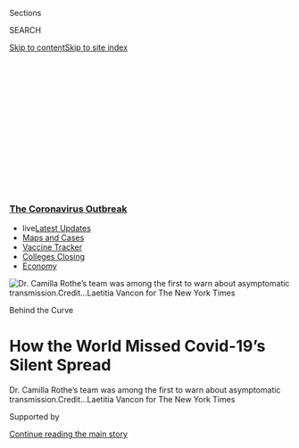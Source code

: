 <div id="app">

<div>

<div>

<div>

<div class="NYTAppHideMasthead css-ikk3s8 e1suatyy0">

<div class="section css-133zg39 e1suatyy2">

<div class="css-eph4ug er09x8g0">

<div class="css-6n7j50">

</div>

<span class="css-1dv1kvn">Sections</span>

<div class="css-10488qs">

<span class="css-1dv1kvn">SEARCH</span>

</div>

[Skip to content](#site-content)[Skip to site
index](#site-index)

</div>

<div class="css-10698na e1huz5gh0">

</div>

</div>

</div>

</div>

<div data-aria-hidden="false">

<div id="site-content" data-role="main">

<div>

<div class="css-1aor85t" style="opacity:0.000000001;z-index:-1;visibility:hidden">

<div class="css-1hqnpie">

<div class="css-epjblv">

<span class="css-17xtcya">[Europe](/section/world/europe)</span><span class="css-x15j1o">|</span><span class="css-fwqvlz">How
the World Missed Covid-19’s Silent
Spread</span>

</div>

<div class="css-k008qs">

<div class="css-1iwv8en">

<span class="css-18z7m18"></span>

<div>

</div>

</div>

<span class="css-1n6z4y">https://nyti.ms/2Vo3AHG</span>

<div class="css-1705lsu">

<div class="css-4xjgmj">

<div class="css-4skfbu" data-role="toolbar" data-aria-label="Social Media Share buttons, Save button, and Comments Panel with current comment count" data-testid="share-tools">

  - 
  - 
  - 
  - 
    
    <div class="css-6n7j50">
    
    </div>

  - 
  - 

</div>

</div>

</div>

</div>

</div>

</div>

<div class="css-11qgg8s">

<div class="css-l9svim">

### [<span class="css-pa1jbp"><span class="css-1rxm0ex">The Coronavirus</span><span class="css-1rxm0ex"> Outbreak</span></span>](https://www.nytimes3xbfgragh.onion/news-event/coronavirus?name=styln-coronavirus-national&region=TOP_BANNER&variant=undefined&block=storyline_menu_recirc&action=click&pgtype=Article&impression_id=9b168890-e39c-11ea-a3fc-61e873d18389)

  - <span class="css-ousu42"><span class="css-12clwdu">live</span>[Latest
    Updates](https://www.nytimes3xbfgragh.onion/2020/08/21/world/covid-19-coronavirus.html?name=styln-coronavirus-national&region=TOP_BANNER&variant=undefined&block=storyline_menu_recirc&action=click&pgtype=Article&impression_id=9b168891-e39c-11ea-a3fc-61e873d18389)</span>
  - <span class="css-ousu42">[Maps and
    Cases](https://www.nytimes3xbfgragh.onion/interactive/2020/us/coronavirus-us-cases.html?name=styln-coronavirus-national&region=TOP_BANNER&variant=undefined&block=storyline_menu_recirc&action=click&pgtype=Article&impression_id=9b168892-e39c-11ea-a3fc-61e873d18389)</span>
  - <span class="css-ousu42">[Vaccine
    Tracker](https://www.nytimes3xbfgragh.onion/interactive/2020/science/coronavirus-vaccine-tracker.html?name=styln-coronavirus-national&region=TOP_BANNER&variant=undefined&block=storyline_menu_recirc&action=click&pgtype=Article&impression_id=9b168893-e39c-11ea-a3fc-61e873d18389)</span>
  - <span class="css-ousu42">[Colleges
    Closing](https://www.nytimes3xbfgragh.onion/2020/08/19/us/colleges-closing-covid.html?name=styln-coronavirus-national&region=TOP_BANNER&variant=undefined&block=storyline_menu_recirc&action=click&pgtype=Article&impression_id=9b168894-e39c-11ea-a3fc-61e873d18389)</span>
  - <span class="css-ousu42">[Economy](https://www.nytimes3xbfgragh.onion/live/2020/08/20/business/stock-market-today-coronavirus?name=styln-coronavirus-national&region=TOP_BANNER&variant=undefined&block=storyline_menu_recirc&action=click&pgtype=Article&impression_id=9b16afa0-e39c-11ea-a3fc-61e873d18389)</span>

</div>

</div>

<div id="fullBleedHeaderContent">

<div class="css-9fsmc8">

![<span class="css-16f3y1r e13ogyst0" data-aria-hidden="true">Dr.
Camilla Rothe’s team was among the first to warn about asymptomatic
transmission.</span><span class="css-cnj6d5 e1z0qqy90" itemprop="copyrightHolder"><span class="css-1ly73wi e1tej78p0">Credit...</span><span><span>Laetitia
Vancon for The New York
Times</span></span></span>](https://static01.graylady3jvrrxbe.onion/images/2020/06/22/world/xxasymptomatic/xxasymptomatic-articleLarge-v3.jpg?quality=75&auto=webp&disable=upscale)

</div>

<div class="css-1aqq9tq">

Behind the Curve

<div class="css-1vkm6nb ehdk2mb0">

# How the World Missed Covid-19’s Silent Spread

</div>

</div>

<div class="css-nwzfg5 e1gnum310">

<span class="css-1f9pvn2 europe">Dr. Camilla Rothe’s team was among the
first to warn about asymptomatic
transmission.</span><span class="css-cnj6d5 e1z0qqy90" itemprop="copyrightHolder"><span class="css-1ly73wi e1tej78p0">Credit...</span><span><span>Laetitia
Vancon for The New York Times</span></span></span>

</div>

<div id="sponsor-wrapper" class="css-1hyfx7x">

<div id="sponsor-slug" class="css-19vbshk">

Supported by

</div>

[Continue reading the main
story](#after-sponsor)

<div id="sponsor" class="ad sponsor-wrapper" style="text-align:center;height:100%;display:block">

</div>

<div id="after-sponsor">

</div>

</div>

<div class="css-1wx1auc e1gnum311">

<div class="css-tk9fsr">

[Leer en
español](https://www.nytimes3xbfgragh.onion/es/2020/06/29/espanol/mundo/coronavirus-asintomaticos.html "Read in Spanish")

</div>

</div>

</div>

<div class="section meteredContent css-1r7ky0e" name="articleBody" itemprop="articleBody">

<div class="css-1fanzo5 StoryBodyCompanionColumn">

<div class="css-53u6y8">

Symptomless transmission makes the coronavirus far harder to fight. But
health officials dismissed the risk for months, pushing misleading and
contradictory claims in the face of mounting evidence.

<div class="css-1wlr991">

<div class="css-18e8msd">

<div class="css-2ja7y1 epjyd6m0">

<div class="css-1baulvz">

By <span class="css-1baulvz" itemprop="name">Matt Apuzzo</span>,
<span class="css-1baulvz" itemprop="name">Selam Gebrekidan</span> and
<span class="css-1baulvz last-byline" itemprop="name">David D.
Kirkpatrick</span>

</div>

</div>

</div>

</div>

June 27, 2020

-----

MUNICH — Dr. Camilla Rothe was about to leave for dinner when the
government laboratory called with the surprising test result. Positive.
It was Jan. 27. She had just discovered Germany’s first case of the new
[coronavirus](https://www.nytimes3xbfgragh.onion/2020/08/06/health/coronavirus-asymptomatic-transmission.html).

But the diagnosis made no sense. Her patient, a businessman from a
nearby auto parts company, could have been infected by only one person:
a colleague visiting from China. And that colleague should not have been
contagious.

The visitor had seemed perfectly healthy during her stay in Germany. No
coughing or sneezing, no signs of fatigue or fever during two days of
long meetings. She told colleagues that she had started feeling ill
after the flight back to China. Days later, she tested positive for the
coronavirus.

Scientists at the time believed that only people with symptoms could
[spread the
coronavirus](https://www.nytimes3xbfgragh.onion/2020/07/21/health/coronavirus-infections-us.html).
They assumed it acted like its genetic cousin,
SARS.

</div>

</div>

<div class="css-1fanzo5 StoryBodyCompanionColumn">

<div class="css-53u6y8">

<div class="section css-1lpvp6o capsule-content" data-id="100000007240537" data-uri="nyt://capsule/b49668fb-2e01-5ae1-9496-f17bdbcc1c16">

<div>

</div>

</div>

“People who know much more about coronaviruses than I do were absolutely
sure,” recalled Dr. Rothe, an infectious disease specialist at Munich
University Hospital.

But if the experts were wrong, if the virus could spread from seemingly
healthy carriers or people who had not yet developed symptoms, the
ramifications were potentially catastrophic. Public-awareness campaigns,
airport screening and stay-home-if-you’re sick policies might not stop
it. More aggressive measures might be required — ordering healthy people
to wear masks, for instance, or restricting international travel.

Dr. Rothe and her colleagues were among the first to warn the world. But
even as evidence accumulated from other scientists, leading health
officials expressed unwavering confidence that symptomless spreading was
not important.

</div>

</div>

<div class="css-1fanzo5 StoryBodyCompanionColumn">

<div class="css-53u6y8">

In the days and weeks to come, politicians, public health officials and
rival academics disparaged or ignored the Munich team. Some actively
worked to undermine the warnings at a crucial moment, as the disease was
spreading unnoticed in [French
churches](https://www.reuters.com/article/us-health-coronavirus-france-church-spec/special-report-five-days-of-worship-that-set-a-virus-time-bomb-in-france-idUSKBN21H0Q2),
Italian soccer stadiums and Austrian ski bars. A cruise ship, the
Diamond Princess, would become a deadly harbinger of symptomless
spreading.

</div>

</div>

<div>

</div>

<div class="css-79elbk" data-testid="photoviewer-wrapper">

<div class="css-z3e15g" data-testid="photoviewer-wrapper-hidden">

</div>

<div class="css-1a48zt4 ehw59r15" data-testid="photoviewer-children">

![<span class="css-16f3y1r e13ogyst0" data-aria-hidden="true">London’s
Columbia Road flower market was packed as usual in
March.</span><span class="css-cnj6d5 e1z0qqy90" itemprop="copyrightHolder"><span class="css-1ly73wi e1tej78p0">Credit...</span><span>Andrew
Testa for The New York
Times</span></span>](https://static01.graylady3jvrrxbe.onion/images/2020/06/28/world/28asymptomatic-jump-6/merlin_170540889_773e07a6-e978-4dc4-ab9a-610c9b70b23f-articleLarge.jpg?quality=75&auto=webp&disable=upscale)

</div>

</div>

<div class="css-79elbk" data-testid="photoviewer-wrapper">

<div class="css-z3e15g" data-testid="photoviewer-wrapper-hidden">

</div>

<div class="css-1a48zt4 ehw59r15" data-testid="photoviewer-children">

<div class="css-1xdhyk6 erfvjey0">

<span class="css-1ly73wi e1tej78p0">Image</span>

<div class="css-zjzyr8">

<div data-testid="lazyimage-container" style="height:250.68888888888893px">

</div>

</div>

</div>

<span class="css-16f3y1r e13ogyst0" data-aria-hidden="true">Officers in
protective gear boarded the the Diamond Princess in February to move a
person with the coronavirus to a
hospital.</span><span class="css-cnj6d5 e1z0qqy90" itemprop="copyrightHolder"><span class="css-1ly73wi e1tej78p0">Credit...</span><span>Kim
Kyung-Hoon/Reuters</span></span>

</div>

</div>

<div class="css-1fanzo5 StoryBodyCompanionColumn">

<div class="css-53u6y8">

Interviews with doctors and public health officials in more than a dozen
countries show that for two crucial months — and in the face of mounting
genetic evidence — Western health officials and political leaders played
down or denied the risk of symptomless spreading. Leading health
agencies including the World Health Organization and the European Center
for Disease Prevention and Control provided contradictory and sometimes
misleading advice. A crucial public health discussion devolved into a
semantic debate over what to call infected people without clear
symptoms.

The two-month delay was a product of faulty scientific assumptions,
academic rivalries and, perhaps most important, a reluctance to accept
that containing the virus would take drastic measures. The resistance to
emerging evidence was one part of the world’s sluggish response to the
virus.

It is impossible to calculate the human toll of that delay, but models
suggest that earlier, aggressive action might have saved tens of
thousands of lives. Countries like Singapore and Australia, which used
testing and contact-tracing and moved swiftly to quarantine seemingly
healthy travelers, fared far better than those that did
not.

</div>

</div>

<div class="css-79elbk" data-testid="photoviewer-wrapper">

<div class="css-z3e15g" data-testid="photoviewer-wrapper-hidden">

</div>

<div class="css-1a48zt4 ehw59r15" data-testid="photoviewer-children">

<div class="css-1xdhyk6 erfvjey0">

<span class="css-1ly73wi e1tej78p0">Image</span>

<div class="css-zjzyr8">

<div data-testid="lazyimage-container" style="height:257.77777777777777px">

</div>

</div>

</div>

<span class="css-16f3y1r e13ogyst0" data-aria-hidden="true">Enjoying a
sunny day at the Louvre in Paris in
mid-March.</span><span class="css-cnj6d5 e1z0qqy90" itemprop="copyrightHolder"><span class="css-1ly73wi e1tej78p0">Credit...</span><span>Dmitry
Kostyukov for The New York
Times</span></span>

</div>

</div>

<div class="css-79elbk" data-testid="photoviewer-wrapper">

<div class="css-z3e15g" data-testid="photoviewer-wrapper-hidden">

</div>

<div class="css-1a48zt4 ehw59r15" data-testid="photoviewer-children">

<div class="css-1xdhyk6 erfvjey0">

<span class="css-1ly73wi e1tej78p0">Image</span>

<div class="css-zjzyr8">

<div data-testid="lazyimage-container" style="height:258.4222222222222px">

</div>

</div>

</div>

<span class="css-16f3y1r e13ogyst0" data-aria-hidden="true">Patients
awaiting test results in March at a hospital in Brescia, Italy, one of
the first parts of Europe to be hit hard by the
coronavirus.</span><span class="css-cnj6d5 e1z0qqy90" itemprop="copyrightHolder"><span class="css-1ly73wi e1tej78p0">Credit...</span><span>Alessandro
Grassani for The New York Times</span></span>

</div>

</div>

<div class="css-1fanzo5 StoryBodyCompanionColumn">

<div class="css-53u6y8">

It is now widely accepted that seemingly healthy people can spread the
virus, though uncertainty remains over how much they have contributed to
the pandemic. Though estimates vary, models using data from [Hong
Kong](https://www.nature.com/articles/s41591-020-0869-5), [Singapore and
China](https://www.eurosurveillance.org/content/10.2807/1560-7917.ES.2020.25.17.2000257)
suggest that 30 to 60 percent of spreading occurs when people have no
symptoms.

“This was, I think, a very simple truth,” Dr. Rothe said. “I was
surprised that it would cause such a storm. I can’t explain it.”

Even now, with more than 9 million cases around the world, and [a death
toll
approaching 500,000](https://www.nytimes3xbfgragh.onion/interactive/2020/world/coronavirus-maps.html),
Covid-19 remains an unsolved riddle. It is too soon to know whether the
worst has passed, or if a second global wave of infections is about to
crash down. But it is clear that an array of countries, from secretive
regimes to overconfident democracies, have fumbled their response,
misjudged the virus and ignored their own emergency plans.

It is also painfully clear that time was a critical commodity in curbing
the virus — and that too much of it was wasted.

## ‘She Was Not Ill’

On the night of Germany’s first positive test, the virus had seemed far
away. Fewer than 100 fatalities had been reported worldwide. Italy,
which would become Europe’s ground zero, would not record its first
cases for another three days.

A few reports out of China had already suggested the possibility of
symptomless spreading. But nobody had proved it could happen.

</div>

</div>

<div class="css-1fanzo5 StoryBodyCompanionColumn">

<div class="css-53u6y8">

That night, Dr. Rothe tapped out an email to a few dozen doctors and
public health officials.

“Infections can actually be transmitted during the incubation period,”
she wrote.

Three more employees from the auto parts company, Webasto, tested
positive the following day. Their symptoms were so mild that, normally,
it’s likely that none would have been flagged for testing, or have
thought to stay at home.

Dr. Rothe decided she had to sound the alarm. Her boss, Dr. Michael
Hoelscher, dashed off an email to The New England Journal of Medicine.
“We believe that this observation is of utmost importance,” he wrote.

Editors responded immediately. How soon could they see the
paper?

</div>

</div>

<div class="css-79elbk" data-testid="photoviewer-wrapper">

<div class="css-z3e15g" data-testid="photoviewer-wrapper-hidden">

</div>

<div class="css-1a48zt4 ehw59r15" data-testid="photoviewer-children">

<div class="css-1xdhyk6 erfvjey0">

<span class="css-1ly73wi e1tej78p0">Image</span>

<div class="css-zjzyr8">

<div data-testid="lazyimage-container" style="height:257.77777777777777px">

</div>

</div>

</div>

<span class="css-16f3y1r e13ogyst0" data-aria-hidden="true">Dr. Michael
Hoelscher in his office during an interview with a local TV
station.</span><span class="css-cnj6d5 e1z0qqy90" itemprop="copyrightHolder"><span class="css-1ly73wi e1tej78p0">Credit...</span><span>Laetitia
Vancon for The New York
Times</span></span>

</div>

</div>

<div class="css-79elbk" data-testid="photoviewer-wrapper">

<div class="css-z3e15g" data-testid="photoviewer-wrapper-hidden">

</div>

<div class="css-1a48zt4 ehw59r15" data-testid="photoviewer-children">

<div class="css-1xdhyk6 erfvjey0">

<span class="css-1ly73wi e1tej78p0">Image</span>

<div class="css-zjzyr8">

<div data-testid="lazyimage-container" style="height:257.77777777777777px">

</div>

</div>

</div>

<span class="css-16f3y1r e13ogyst0" data-aria-hidden="true">Dr. Rothe
swabbing a volunteer during a Covid-19 study in a nursing home in Munich
this
month.</span><span class="css-cnj6d5 e1z0qqy90" itemprop="copyrightHolder"><span class="css-1ly73wi e1tej78p0">Credit...</span><span>Laetitia
Vancon for The New York Times</span></span>

</div>

</div>

<div class="css-1fanzo5 StoryBodyCompanionColumn">

<div class="css-53u6y8">

The next morning, Jan. 30, public health officials interviewed the
Chinese businesswoman by phone. Hospitalized in Shanghai, she explained
that she’d started feeling sick on the flight home. Looking back, maybe
she’d had some mild aches or fatigue, but she had chalked them up to a
long day of
travel.

<div id="NYT_MAIN_CONTENT_1_REGION" class="css-9tf9ac">

<div>

<div id="styln-covid-updates-world" class="section interactive-content interactive-size-medium css-1ftcdic">

<div class="css-17ih8de interactive-body">

<div id="styln-briefing-block" data-asset-id="QXJ0aWNsZTpueXQ6Ly9hcnRpY2xlLzVlZmEyNmIwLWIwYjYtNTdiMC05OWRjLWUwZWIwZmI0NGJlZg==">

<div class="briefing-block-header-section">

# [Latest Updates: The Coronavirus Outbreak](https://www.nytimes3xbfgragh.onion/2020/08/21/world/covid-19-coronavirus.html?action=click&pgtype=Article&state=default&region=MAIN_CONTENT_1&context=storylines_live_updates)

<div class="briefing-block-ts">

Updated 2020-08-21T10:45:05.612Z

</div>

</div>

  - [Shutdowns, warnings and scoldings follow gatherings on college
    campuses.](https://www.nytimes3xbfgragh.onion/2020/08/21/world/covid-19-coronavirus.html?action=click&pgtype=Article&state=default&region=MAIN_CONTENT_1&context=storylines_live_updates#link-4690b6aa)
  - [As he accepts the Democratic nomination, Biden knocks Trump’s
    pandemic
    response.](https://www.nytimes3xbfgragh.onion/2020/08/21/world/covid-19-coronavirus.html?action=click&pgtype=Article&state=default&region=MAIN_CONTENT_1&context=storylines_live_updates#link-324af071)
  - [Hundreds of doctors in Kenya go on strike over their pay and
    protective
    gear.](https://www.nytimes3xbfgragh.onion/2020/08/21/world/covid-19-coronavirus.html?action=click&pgtype=Article&state=default&region=MAIN_CONTENT_1&context=storylines_live_updates#link-35890b73)

<div class="briefing-block-footer">

<div class="briefing-block-footer-meta">

[See more
updates](https://www.nytimes3xbfgragh.onion/2020/08/21/world/covid-19-coronavirus.html?action=click&pgtype=Article&state=default&region=MAIN_CONTENT_1&context=storylines_live_updates)

</div>

<div class="briefing-block-briefinglinks">

<span>More live coverage:</span>
[Markets](https://www.nytimes3xbfgragh.onion/live/2020/08/20/business/stock-market-today-coronavirus?action=click&pgtype=Article&state=default&region=MAIN_CONTENT_1&context=storylines_live_updates)

</div>

</div>

</div>

</div>

</div>

</div>

</div>

“From her perspective, she was not ill,” said Nadine Schian, a Webasto
spokeswoman who was on the call. “She said, ‘OK, I felt tired. But I’ve
been in Germany a lot of times before and I always have jet lag.’”

</div>

</div>

<div class="css-1fanzo5 StoryBodyCompanionColumn">

<div class="css-53u6y8">

When the health officials described the call, Dr. Rothe and Dr.
Hoelscher quickly finished and submitted their article. Dr. Rothe did
not talk to the patient herself but said she relied on the health
authority summary.

Within hours, [it was
online](https://www.nejm.org/doi/full/10.1056/NEJMc2001468). It was a
modest clinical observation at a key time. Just days earlier, the World
Health Organization had said it needed more information about this very
topic.

What the authors did not know, however, was that in a suburb 20 minutes
away, another group of doctors had also been rushing to publish a
report. Neither knew what the other was working on, a seemingly small
academic rift that would have global implications.

## Academic Hairsplitting

The second group was made up of officials with the Bavarian health
authority and Germany’s national health agency, known as the Robert Koch
Institute. Inside a suburban office, doctors unfurled mural paper and
traced infection routes using colored pens.

Their team, led by the Bavarian epidemiologist Dr. Merle Böhmer,
submitted an article to The Lancet, another premier medical journal. But
the Munich hospital group had scooped them by three hours. Dr. Böhmer
said her team’s article, which went unpublished as a result, had reached
similar conclusions but worded them slightly differently.

Dr. Rothe had written that patients appeared to be contagious before the
onset of *any* symptoms. The government team had written that patients
appeared to be contagious before the onset of *full* symptoms — at a
time when symptoms were so mild that people might not even recognize
them.

The Chinese woman, for example, had woken up in the middle of the night
feeling jet-lagged. Wanting to be sharp for her meetings, she took a
Chinese medicine called 999 — containing the equivalent of a Tylenol
tablet — and went back to bed.

</div>

</div>

<div class="css-1fanzo5 StoryBodyCompanionColumn">

<div class="css-53u6y8">

Perhaps that had masked a mild fever? Perhaps her jet lag was actually
fatigue? She had reached for a shawl during a meeting. Maybe that was a
sign of
chills?

</div>

</div>

<div class="css-79elbk" data-testid="photoviewer-wrapper">

<div class="css-z3e15g" data-testid="photoviewer-wrapper-hidden">

</div>

<div class="css-1a48zt4 ehw59r15" data-testid="photoviewer-children">

<div class="css-1xdhyk6 erfvjey0">

<span class="css-1ly73wi e1tej78p0">Image</span>

<div class="css-zjzyr8">

<div data-testid="lazyimage-container" style="height:258.4222222222222px">

</div>

</div>

</div>

<span class="css-16f3y1r e13ogyst0" data-aria-hidden="true">Dr. Merle
Böhmer and her team wrote that patients appeared to be contagious
before showing full symptoms, not before showing any
symptoms. </span><span class="css-cnj6d5 e1z0qqy90" itemprop="copyrightHolder"><span class="css-1ly73wi e1tej78p0">Credit...</span><span>Laetitia
Vancon for The New York
Times</span></span>

</div>

</div>

<div class="css-79elbk" data-testid="photoviewer-wrapper">

<div class="css-z3e15g" data-testid="photoviewer-wrapper-hidden">

</div>

<div class="css-1a48zt4 ehw59r15" data-testid="photoviewer-children">

<div class="css-1xdhyk6 erfvjey0">

<span class="css-1ly73wi e1tej78p0">Image</span>

<div class="css-zjzyr8">

<div data-testid="lazyimage-container" style="height:257.77777777777777px">

</div>

</div>

</div>

<span class="css-16f3y1r e13ogyst0" data-aria-hidden="true">Dr.
Hoelscher said he refused to change the wording of Dr. Rothe’s report
and to replace her name with those of members of the government task
force.</span><span class="css-cnj6d5 e1z0qqy90" itemprop="copyrightHolder"><span class="css-1ly73wi e1tej78p0">Credit...</span><span>Laetitia
Vancon for The New York Times</span></span>

</div>

</div>

<div class="css-1fanzo5 StoryBodyCompanionColumn">

<div class="css-53u6y8">

After two lengthy phone calls with the woman, doctors at the Robert Koch
Institute were convinced that she had simply failed to recognize her
symptoms. They wrote to the editor of The New England Journal of
Medicine, casting doubt on Dr. Rothe’s findings.

Editors there decided that the dispute amounted to hairsplitting. If it
took a lengthy interview to identify symptoms, how could anyone be
expected to do it in the real world?

“The question was whether she had something consistent with Covid-19 or
that anyone would have recognized at the time was Covid-19,” said Dr.
Eric Rubin, the journal’s editor.

“The answer seemed to be no.”

The journal did not publish the letter. But that would not be the end of
it.

</div>

</div>

<div class="css-1fanzo5 StoryBodyCompanionColumn">

<div class="css-53u6y8">

That weekend, Andreas Zapf, the head of the Bavarian health authority,
called Dr. Hoelscher of the Munich clinic. “Look, the people in Berlin
are very angry about your publication,” Dr. Zapf said, according to Dr.
Hoelscher.

He suggested changing the wording of Dr. Rothe’s report and replacing
her name with those of members of the government task force, Dr.
Hoelscher said. He refused.

The health agency would not discuss the phone call.

Until then, Dr. Hoelscher said, their report had seemed straightforward.
Now it was clear: “Politically, this was a major, major issue.”

## ‘A Complete Tsunami’

On Monday, Feb. 3, the journal Science ** published [an article calling
Dr. Rothe’s report
“flawed.”](https://www.sciencemag.org/news/2020/02/paper-non-symptomatic-patient-transmitting-coronavirus-wrong)
Science reported that the Robert Koch Institute had written to the New
England Journal to dispute her findings and correct an error.

The Robert Koch Institute declined repeated interview requests over
several weeks and did not answer written questions.

Dr. Rothe’s report quickly became a symbol of rushed research.
Scientists said she should have talked to the Chinese patient herself
before publishing, and that the omission had undermined her team’s work.
On Twitter, she and her colleagues were disparaged by scientists and
armchair experts alike.

“It broke over us like a complete tsunami,” Dr. Hoelscher said.

The controversy also overshadowed another crucial development out of
Munich.

</div>

</div>

<div class="css-1fanzo5 StoryBodyCompanionColumn">

<div class="css-53u6y8">

The next morning, Dr. Clemens-Martin Wendtner [made a startling
announcement](https://instmikrobiobw.de/aktuelles/ansicht/pressemitteilung).
Dr. Wendtner was overseeing treatment of Munich’s Covid-19 patients —
there were eight now — and had taken swabs from each.

He discovered the virus in the nose and throat at much higher levels,
and far earlier, than had been observed in SARS patients. That meant it
probably could spread before people knew they were
sick.

</div>

</div>

<div class="css-79elbk" data-testid="photoviewer-wrapper">

<div class="css-z3e15g" data-testid="photoviewer-wrapper-hidden">

</div>

<div class="css-1a48zt4 ehw59r15" data-testid="photoviewer-children">

<div class="css-1xdhyk6 erfvjey0">

<span class="css-1ly73wi e1tej78p0">Image</span>

<div class="css-zjzyr8">

<div data-testid="lazyimage-container" style="height:258.4222222222222px">

</div>

</div>

</div>

<span class="css-16f3y1r e13ogyst0" data-aria-hidden="true">Dr.
Clemens-Martin Wendtner’s work also suggested the risk that patients
could spread the virus before they realized they had
it.</span><span class="css-cnj6d5 e1z0qqy90" itemprop="copyrightHolder"><span class="css-1ly73wi e1tej78p0">Credit...</span><span>Laetitia
Vancon for The New York
Times</span></span>

</div>

</div>

<div class="css-79elbk" data-testid="photoviewer-wrapper">

<div class="css-z3e15g" data-testid="photoviewer-wrapper-hidden">

</div>

<div class="css-1a48zt4 ehw59r15" data-testid="photoviewer-children">

<div class="css-1xdhyk6 erfvjey0">

<span class="css-1ly73wi e1tej78p0">Image</span>

<div class="css-zjzyr8">

<div data-testid="lazyimage-container" style="height:258.4222222222222px">

</div>

</div>

</div>

<span class="css-16f3y1r e13ogyst0" data-aria-hidden="true">Dr. Rothe
helping a participant fill out a Covid-19 questionnaire at a nursing
home.</span><span class="css-cnj6d5 e1z0qqy90" itemprop="copyrightHolder"><span class="css-1ly73wi e1tej78p0">Credit...</span><span>Laetitia
Vancon for The New York Times</span></span>

</div>

</div>

<div class="css-1fanzo5 StoryBodyCompanionColumn">

<div class="css-53u6y8">

But the Science story drowned that news out. If Dr. Rothe’s paper had
implied that governments might need to do more against Covid-19, the
pushback from the Robert Koch Institute was an implicit defense of the
conventional thinking.

Sweden’s public health agency declared that Dr. Rothe’s report had
contained major errors. The agency’s website said, unequivocally, that
“there is no evidence that people are infectious during the incubation
period” — an assertion that would remain online in some form for months.

<div id="NYT_MAIN_CONTENT_2_REGION" class="css-9tf9ac">

<div>

</div>

</div>

French health officials, too, left no room for debate: “A person is
contagious only when symptoms appear,” [a government flyer
read](https://www.lemonde.fr/les-decodeurs/article/2020/02/06/coronavirus-une-affiche-du-ministere-ecarte-trop-vite-le-risque-de-contagion-lors-de-l-incubation_6028658_4355770.html).
“No symptoms = no risk of being contagious.”

</div>

</div>

<div class="css-1fanzo5 StoryBodyCompanionColumn">

<div class="css-53u6y8">

As Dr. Rothe and Dr. Hoelscher reeled from the criticism, Japanese
doctors were preparing to board the Diamond Princess cruise ship. A
former passenger had tested positive for coronavirus.

Yet on the ship, parties continued. The infected passenger had been off
the ship for days, after all. And he hadn’t reported symptoms while
onboard.

## A Semantic Debate

Immediately after Dr. Rothe’s report, the World Health Organization had
noted that patients might transmit the virus before showing symptoms.
But the organization also underscored a point that it continues to make:
Patients with symptoms are the main drivers of the epidemic.

Once the Science article was published, however, the organization waded
directly into the debate on Dr. Rothe’s work. On Tuesday, Feb. 4, Dr.
Sylvie Briand, the agency’s chief of infectious disease preparedness,
tweeted a link to the Science article, calling Dr. Rothe’s report
flawed.

</div>

</div>

<div class="css-cfo9c3">

</div>

<div class="css-1fanzo5 StoryBodyCompanionColumn">

<div class="css-53u6y8">

With that tweet, the W.H.O. focused on a semantic distinction that would
cloud discussion for months: Was the patient
[asymptomatic](https://www.nytimes3xbfgragh.onion/2020/08/06/health/coronavirus-asymptomatic-transmission.html),
meaning she would never show symptoms? Or pre-symptomatic, meaning she
became sick later? Or, even more confusing, oligo-symptomatic, meaning
that she had symptoms so mild that she didn’t recognize them?

To some doctors, the focus on these arcane distinctions felt like
whistling in the graveyard. A person who feels healthy has no way to
know that she is carrying a virus or is about to become sick. Airport
temperature checks will not catch these people. Neither will asking them
about their symptoms or telling them to stay home when they feel ill.

</div>

</div>

<div class="css-1fanzo5 StoryBodyCompanionColumn">

<div class="css-53u6y8">

The W.H.O. later said that the tweet had not been intended as a
criticism.

One group paid little attention to this brewing debate: the Munich-area
doctors working to contain the cluster at the auto parts company. They
spoke daily with potentially sick people, monitoring their symptoms and
tracking their
contacts.

</div>

</div>

<div class="css-79elbk" data-testid="photoviewer-wrapper">

<div class="css-z3e15g" data-testid="photoviewer-wrapper-hidden">

</div>

<div class="css-1a48zt4 ehw59r15" data-testid="photoviewer-children">

<div class="css-1xdhyk6 erfvjey0">

<span class="css-1ly73wi e1tej78p0">Image</span>

<div class="css-zjzyr8">

<div data-testid="lazyimage-container" style="height:258.4222222222222px">

</div>

</div>

</div>

<span class="css-16f3y1r e13ogyst0" data-aria-hidden="true">Dr. Rothe
and her team preparing for the
day.</span><span class="css-cnj6d5 e1z0qqy90" itemprop="copyrightHolder"><span class="css-1ly73wi e1tej78p0">Credit...</span><span>Laetitia
Vancon for The New York
Times</span></span>

</div>

</div>

<div class="css-79elbk" data-testid="photoviewer-wrapper">

<div class="css-z3e15g" data-testid="photoviewer-wrapper-hidden">

</div>

<div class="css-1a48zt4 ehw59r15" data-testid="photoviewer-children">

<div class="css-1xdhyk6 erfvjey0">

<span class="css-1ly73wi e1tej78p0">Image</span>

<div class="css-zjzyr8">

<div data-testid="lazyimage-container" style="height:257.77777777777777px">

</div>

</div>

</div>

<span class="css-16f3y1r e13ogyst0" data-aria-hidden="true">Dr.
Hoelscher said The New England Journal of Medicine paper had become a
“major, major” political issue for
him.</span><span class="css-cnj6d5 e1z0qqy90" itemprop="copyrightHolder"><span class="css-1ly73wi e1tej78p0">Credit...</span><span>Laetitia
Vancon for The New York Times</span></span>

</div>

</div>

<div class="css-1fanzo5 StoryBodyCompanionColumn">

<div class="css-53u6y8">

“For us, it was pretty soon clear that this disease can be transmitted
before symptoms,” said Dr. Monika Wirth, who tracked contacts in the
nearby county of Fürstenfeldbruck.

Dr. Rothe, though, was shaken. She could not understand why much of the
scientific establishment seemed eager to play down the risk.

“All you need is a pair of eyes,” she said. “You don’t need
rocket-science virology.”

But she remained confident.

“We will be proven right,” she told Dr. Hoelscher.

That night, Dr. Rothe received an email from Dr. Michael Libman, an
infectious-disease specialist in Montreal. He thought that criticism of
the paper amounted to semantics. Her paper had convinced him of
something: “The disease will most likely eventually spread around the
world.”

</div>

</div>

<div class="css-1fanzo5 StoryBodyCompanionColumn">

<div class="css-53u6y8">

## Political Paralysis

On Feb. 4, Britain’s emergency scientific committee met and, while its
experts did not rule out the possibility of symptomless transmission,
nobody put much stock in Dr. Rothe’s paper.

“It was very much a hearsay study,” said Wendy Barclay, a virologist and
member of the committee, known as the Scientific Advisory Group for
Emergencies. “In the absence of real robust epidemiology and tracing, it
isn’t obvious until you see the data.”

The data would soon arrive, and from an unexpected source. Dr. Böhmer,
from the Bavarian health team, received a startling phone call in the
second week of February.

Virologists had discovered a subtle genetic mutation in the infections
of two patients from the Munich cluster. They had crossed paths for the
briefest of moments, one passing a saltshaker to the other in the
company cafeteria, when neither had symptoms. Their shared mutation made
it clear that one had infected the other.

Dr. Böhmer had been skeptical of symptomless spreading. But now, there
was no doubt: “It can only be explained with pre-symptomatic
transmission,” Dr. Böhmer said.

Now it was Dr. Böhmer who sounded the alarm. She said she promptly
shared the finding, and its significance, with the W.H.O. and the
European Center for Disease Prevention and
Control.

<div id="NYT_MAIN_CONTENT_3_REGION" class="css-9tf9ac">

<div>

<div id="styln-prism-freeform-1594220623585" class="section interactive-content interactive-size-medium css-1ftcdic">

<div class="css-17ih8de interactive-body">

<div id="prism-freeform-block-18477" class="css-19mumt8" data-role="complementary" data-storyline="The Coronavirus Outbreak" data-truncated="true" tabindex="0">

<div class="css-a8d9oz">

<div class="css-eb027h">

[](https://www.nytimes3xbfgragh.onion/news-event/coronavirus?action=click&pgtype=Article&state=default&region=MAIN_CONTENT_3&context=storylines_faq)

### The Coronavirus Outbreak ›

#### Frequently Asked Questions

Updated August 17, 2020

  - #### Why does standing six feet away from others help?
    
      - The coronavirus spreads primarily through droplets from your
        mouth and nose, especially when you cough or sneeze. The C.D.C.,
        one of the organizations using that measure, [bases its
        recommendation of six
        feet](https://www.nytimes3xbfgragh.onion/2020/04/14/health/coronavirus-six-feet.html?action=click&pgtype=Article&state=default&region=MAIN_CONTENT_3&context=storylines_faq)
        on the idea that most large droplets that people expel when they
        cough or sneeze will fall to the ground within six feet. But six
        feet has never been a magic number that guarantees complete
        protection. Sneezes, for instance, can launch droplets a lot
        farther than six feet, [according to a recent
        study](https://jamanetwork.com/journals/jama/fullarticle/2763852).
        It's a rule of thumb: You should be safest standing six feet
        apart outside, especially when it's windy. But keep a mask on at
        all times, even when you think you’re far enough apart.

  - #### I have antibodies. Am I now immune?
    
      - As of right now,[that seems likely, for at least several
        months.](https://www.nytimes3xbfgragh.onion/2020/07/22/health/covid-antibodies-herd-immunity.html?action=click&pgtype=Article&state=default&region=MAIN_CONTENT_3&context=storylines_faq)
        There have been frightening accounts of people suffering what
        seems to be a second bout of Covid-19. But experts say these
        patients may have a drawn-out course of infection, with the
        virus taking a slow toll weeks to months after initial exposure.
        People infected with the coronavirus typically
        [produce](https://www.nature.com/articles/s41586-020-2456-9)
        immune molecules called antibodies, which are [protective
        proteins made in response to an
        infection](https://www.nytimes3xbfgragh.onion/2020/05/07/health/coronavirus-antibody-prevalence.html?action=click&pgtype=Article&state=default&region=MAIN_CONTENT_3&context=storylines_faq)[.
        These antibodies
        may](https://www.nytimes3xbfgragh.onion/2020/05/07/health/coronavirus-antibody-prevalence.html?action=click&pgtype=Article&state=default&region=MAIN_CONTENT_3&context=storylines_faq)
        last in the body [only two to three
        months](https://www.nature.com/articles/s41591-020-0965-6),
        which may seem worrisome, but that’s perfectly normal after an
        acute infection subsides, said Dr. Michael Mina, an immunologist
        at Harvard University. It may be possible to get the coronavirus
        again, but it’s highly unlikely that it would be possible in a
        short window of time from initial infection or make people
        sicker the second time.

  - #### I’m a small-business owner. Can I get relief?
    
      - The [stimulus bills enacted in
        March](https://www.nytimes3xbfgragh.onion/article/small-business-loans-stimulus-grants-freelancers-coronavirus.html?action=click&pgtype=Article&state=default&region=MAIN_CONTENT_3&context=storylines_faq)
        offer help for the millions of American small businesses. Those
        eligible for aid are businesses and nonprofit organizations with
        fewer than 500 workers, including sole proprietorships,
        independent contractors and freelancers. Some larger companies
        in some industries are also eligible. The help being offered,
        which is being managed by the Small Business Administration,
        includes the Paycheck Protection Program and the Economic Injury
        Disaster Loan program. But lots of folks have [not yet seen
        payouts.](https://www.nytimes3xbfgragh.onion/interactive/2020/05/07/business/small-business-loans-coronavirus.html?action=click&pgtype=Article&state=default&region=MAIN_CONTENT_3&context=storylines_faq)
        Even those who have received help are confused: The rules are
        draconian, and some are stuck sitting on [money they don’t know
        how to
        use.](https://www.nytimes3xbfgragh.onion/2020/05/02/business/economy/loans-coronavirus-small-business.html?action=click&pgtype=Article&state=default&region=MAIN_CONTENT_3&context=storylines_faq)
        Many small-business owners are getting less than they expected
        or [not hearing anything at
        all.](https://www.nytimes3xbfgragh.onion/2020/06/10/business/Small-business-loans-ppp.html?action=click&pgtype=Article&state=default&region=MAIN_CONTENT_3&context=storylines_faq)

  - #### What are my rights if I am worried about going back to work?
    
      - Employers have to provide [a safe
        workplace](https://www.osha.gov/SLTC/covid-19/standards.html)
        with policies that protect everyone equally. [And if one of your
        co-workers tests positive for the coronavirus, the
        C.D.C.](https://www.nytimes3xbfgragh.onion/article/coronavirus-money-unemployment.html?action=click&pgtype=Article&state=default&region=MAIN_CONTENT_3&context=storylines_faq)
        has said that [employers should tell their
        employees](https://www.cdc.gov/coronavirus/2019-ncov/community/guidance-business-response.html)
        -- without giving you the sick employee’s name -- that they may
        have been exposed to the virus.

  - #### What is school going to look like in September?
    
      - It is unlikely that many schools will return to a normal
        schedule this fall, requiring the grind of [online
        learning](https://www.nytimes3xbfgragh.onion/2020/06/05/us/coronavirus-education-lost-learning.html?action=click&pgtype=Article&state=default&region=MAIN_CONTENT_3&context=storylines_faq),
        [makeshift child
        care](https://www.nytimes3xbfgragh.onion/2020/05/29/us/coronavirus-child-care-centers.html?action=click&pgtype=Article&state=default&region=MAIN_CONTENT_3&context=storylines_faq)
        and [stunted
        workdays](https://www.nytimes3xbfgragh.onion/2020/06/03/business/economy/coronavirus-working-women.html?action=click&pgtype=Article&state=default&region=MAIN_CONTENT_3&context=storylines_faq)
        to continue. California’s two largest public school districts —
        Los Angeles and San Diego — said on July 13, that [instruction
        will be remote-only in the
        fall](https://www.nytimes3xbfgragh.onion/2020/07/13/us/lausd-san-diego-school-reopening.html?action=click&pgtype=Article&state=default&region=MAIN_CONTENT_3&context=storylines_faq),
        citing concerns that surging coronavirus infections in their
        areas pose too dire a risk for students and teachers. Together,
        the two districts enroll some 825,000 students. They are the
        largest in the country so far to abandon plans for even a
        partial physical return to classrooms when they reopen in
        August. For other districts, the solution won’t be an
        all-or-nothing approach. [Many
        systems](https://bioethics.jhu.edu/research-and-outreach/projects/eschool-initiative/school-policy-tracker/),
        including the nation’s largest, New York City, are devising
        [hybrid
        plans](https://www.nytimes3xbfgragh.onion/2020/06/26/us/coronavirus-schools-reopen-fall.html?action=click&pgtype=Article&state=default&region=MAIN_CONTENT_3&context=storylines_faq)
        that involve spending some days in classrooms and other days
        online. There’s no national policy on this yet, so check with
        your municipal school system regularly to see what is happening
        in your
community.

<div id="styln-survey-component-18477" class="styln-survey-component" data-surveyname="faq" data-surveystoryline="coronavirus">

</div>

</div>

<div class="css-6mllg9">

</div>

<div class="css-pmm6ed">

<span class="css-5gimkt"></span>

</div>

</div>

</div>

</div>

</div>

</div>

</div>

Neither organization included the discovery in its regular reports.

A week after receiving Dr. Böhmer’s information, European health
officials were still declaring: “We are still unsure whether mild or
asymptomatic cases can transmit the virus.” There was no mention of the
genetic
evidence.

</div>

</div>

<div class="css-79elbk" data-testid="photoviewer-wrapper">

<div class="css-z3e15g" data-testid="photoviewer-wrapper-hidden">

</div>

<div class="css-1a48zt4 ehw59r15" data-testid="photoviewer-children">

<div class="css-1xdhyk6 erfvjey0">

<span class="css-1ly73wi e1tej78p0">Image</span>

<div class="css-zjzyr8">

<div data-testid="lazyimage-container" style="height:258.4222222222222px">

</div>

</div>

</div>

<span class="css-16f3y1r e13ogyst0" data-aria-hidden="true">Dr. Böhmer
had been skeptical of symptomless spreading, but her research ultimately
provided genetic proof that it was
happening.</span><span class="css-cnj6d5 e1z0qqy90" itemprop="copyrightHolder"><span class="css-1ly73wi e1tej78p0">Credit...</span><span>Laetitita
Vancon for The New York
Times</span></span>

</div>

</div>

<div class="css-79elbk" data-testid="photoviewer-wrapper">

<div class="css-z3e15g" data-testid="photoviewer-wrapper-hidden">

</div>

<div class="css-1a48zt4 ehw59r15" data-testid="photoviewer-children">

<div class="css-1xdhyk6 erfvjey0">

<span class="css-1ly73wi e1tej78p0">Image</span>

<div class="css-zjzyr8">

<div data-testid="lazyimage-container" style="height:258.4222222222222px">

</div>

</div>

</div>

<span class="css-16f3y1r e13ogyst0" data-aria-hidden="true">“This was a
misleading statement by the W.HO.,” Dr. Wendtner said of remarks in
February by the agency’s technical lead about symptomless
spreading.</span><span class="css-cnj6d5 e1z0qqy90" itemprop="copyrightHolder"><span class="css-1ly73wi e1tej78p0">Credit...</span><span>Laetitia
Vancon for The New York Times</span></span>

</div>

</div>

<div class="css-1fanzo5 StoryBodyCompanionColumn">

<div class="css-53u6y8">

W.H.O. officials say the genetic discovery informed their thinking, but
they made no announcement of it. European health officials say the
German information was one early piece of an emerging picture that they
were still piecing together.

The doctors in Munich were increasingly frustrated and confused by the
World Health Organization. First, the group wrongly credited the Chinese
government with alerting the German authorities to the first infection.
Government officials and doctors say the auto parts company itself
sounded the alarm.

Then, the World Health Organization’s emergency director, Dr. Michael
Ryan, said on Feb. 27 that the significance of symptomless spreading was
becoming a myth. And Dr. Maria Van Kerkhove, the organization’s
technical lead on coronavirus response, suggested it was nothing to
worry about.

“It’s rare but possible,” she
[said](https://www.youtube.com/watch?v=SCgCzYAHusA&t=22m55s). “It’s very
rare.”

The agency still maintains that people who cough or sneeze are more
contagious than people who don’t. But there is no scientific consensus
on how significant this difference is or how it affects the spread of
virus.

And so, with evidence mounting, the Munich team could not understand how
the W.H.O. could be so sure that symptomless spreading was
insignificant.

</div>

</div>

<div class="css-1fanzo5 StoryBodyCompanionColumn">

<div class="css-53u6y8">

“At this point, for us it was clear,” said Dr. Wendtner, the senior
doctor overseeing treatment of the Covid-19 patients. “This was a
misleading statement by the W.HO.”

## ‘If This Is True, We’re in Trouble’

The Munich cluster was not the only warning.

The Chinese health authorities had explicitly cautioned that patients
were contagious before showing symptoms. A Japanese bus driver was
infected while transporting seemingly healthy tourists from Wuhan.

And by the middle of February, 355 people aboard the Diamond Princess
cruise ship had tested positive. About a third of the infected
passengers and staff had no symptoms.

But public health officials saw danger in promoting the risk of silent
spreaders. If quarantining sick people and tracing their contacts could
not reliably contain the disease, governments might abandon those
efforts altogether.

In Sweden and Britain, for example, discussion swirled about enduring
the epidemic until the population obtained “herd immunity.” Public
health officials worried that might lead to overwhelmed hospitals and
needless
deaths.

</div>

</div>

<div class="css-79elbk" data-testid="photoviewer-wrapper">

<div class="css-z3e15g" data-testid="photoviewer-wrapper-hidden">

</div>

<div class="css-1a48zt4 ehw59r15" data-testid="photoviewer-children">

<div class="css-1xdhyk6 erfvjey0">

<span class="css-1ly73wi e1tej78p0">Image</span>

<div class="css-zjzyr8">

<div data-testid="lazyimage-container" style="height:257.77777777777777px">

</div>

</div>

</div>

<span class="css-16f3y1r e13ogyst0" data-aria-hidden="true">Diners
enjoying a night out in Stockholm in
April.</span><span class="css-cnj6d5 e1z0qqy90" itemprop="copyrightHolder"><span class="css-1ly73wi e1tej78p0">Credit...</span><span>Andres
Kudacki for The New York
Times</span></span>

</div>

</div>

<div class="css-79elbk" data-testid="photoviewer-wrapper">

<div class="css-z3e15g" data-testid="photoviewer-wrapper-hidden">

</div>

<div class="css-1a48zt4 ehw59r15" data-testid="photoviewer-children">

<div class="css-1xdhyk6 erfvjey0">

<span class="css-1ly73wi e1tej78p0">Image</span>

<div class="css-zjzyr8">

<div data-testid="lazyimage-container" style="height:257.77777777777777px">

</div>

</div>

</div>

<span class="css-16f3y1r e13ogyst0" data-aria-hidden="true">A crowded
train in São Paulo, Brazil, last
month.</span><span class="css-cnj6d5 e1z0qqy90" itemprop="copyrightHolder"><span class="css-1ly73wi e1tej78p0">Credit...</span><span>Victor
Moriyama for The New York Times</span></span>

</div>

</div>

<div class="css-1fanzo5 StoryBodyCompanionColumn">

<div class="css-53u6y8">

Plus, preventing silent spreading required aggressive, widespread
testing that was then impossible for most countries.

“It’s not like we had some easy alternative,” said Dr. Libman, the
Canadian doctor. “The message was basically: ‘If this is true, we’re in
trouble.’”

European health officials say they were reluctant to acknowledge silent
spreading because the evidence was trickling in and the consequences of
a false alarm would have been severe. “These reports are seen
everywhere, all over the world,” said Dr. Josep Jansa, a senior European
Union health official. “Whatever we put out, there’s no way back.”

Looking back, health officials should have said that, yes, symptomless
spreading was happening and they did not understand how prevalent it
was, said Dr. Agoritsa Baka, a senior European Union doctor.

But doing that, she said, would have amounted to an implicit warning to
countries: What you’re doing might not be enough.

## ‘Stop Buying Masks\!’

While public health officials hesitated, some doctors acted. At a
conference in Seattle in mid-February, Jeffrey Shaman, a Columbia
University professor, said [his research
suggested](https://science.sciencemag.org/content/368/6490/489) that
Covid-19’s rapid spread could only be explained if there were infectious
patients with unremarkable symptoms or no symptoms at all.

In the audience that day was Steven Chu, the Nobel-winning physicist and
former U.S. energy secretary. “If left to its own devices, this disease
will spread through the whole population,” he remembers Professor Shaman
warning.

</div>

</div>

<div class="css-1fanzo5 StoryBodyCompanionColumn">

<div class="css-53u6y8">

Afterward, Dr. Chu began insisting that healthy colleagues at his
Stanford University laboratory wear masks. Doctors in Cambridge,
England, concluded that asymptomatic transmission was a big source of
infection and advised local health workers and patients to wear masks,
well before the British government acknowledged the risk of silent
spreaders.

The American authorities, faced with a shortage, actively discouraged
the public from buying masks. “Seriously people — STOP BUYING MASKS\!”
Surgeon General Jerome M. Adams tweeted on Feb. 29.

</div>

</div>

<div class="css-cfo9c3">

</div>

<div class="css-1fanzo5 StoryBodyCompanionColumn">

<div class="css-53u6y8">

By early March, while the World Health Organization continued pressing
the case that symptom-free transmission was rare, science was breaking
in the other
direction.

</div>

</div>

<div class="css-79elbk" data-testid="photoviewer-wrapper">

<div class="css-z3e15g" data-testid="photoviewer-wrapper-hidden">

</div>

<div class="css-1a48zt4 ehw59r15" data-testid="photoviewer-children">

<div class="css-1xdhyk6 erfvjey0">

<span class="css-1ly73wi e1tej78p0">Image</span>

<div class="css-zjzyr8">

<div data-testid="lazyimage-container" style="height:257.77777777777777px">

</div>

</div>

</div>

<span class="css-16f3y1r e13ogyst0" data-aria-hidden="true">Shoppers
wearing masks lined up outside a Costco in Livermore,
Calif.</span><span class="css-cnj6d5 e1z0qqy90" itemprop="copyrightHolder"><span class="css-1ly73wi e1tej78p0">Credit...</span><span>Max
Whittaker for The New York
Times</span></span>

</div>

</div>

<div class="css-79elbk" data-testid="photoviewer-wrapper">

<div class="css-z3e15g" data-testid="photoviewer-wrapper-hidden">

</div>

<div class="css-1a48zt4 ehw59r15" data-testid="photoviewer-children">

<div class="css-1xdhyk6 erfvjey0">

<span class="css-1ly73wi e1tej78p0">Image</span>

<div class="css-zjzyr8">

<div data-testid="lazyimage-container" style="height:257.77777777777777px">

</div>

</div>

</div>

<span class="css-16f3y1r e13ogyst0" data-aria-hidden="true">Producing
cloth masks in
Bangkok.</span><span class="css-cnj6d5 e1z0qqy90" itemprop="copyrightHolder"><span class="css-1ly73wi e1tej78p0">Credit...</span><span>Adam
Dean for The New York Times</span></span>

</div>

</div>

<div class="css-1fanzo5 StoryBodyCompanionColumn">

<div class="css-53u6y8">

Researchers in Hong Kong [estimated
that](https://www.nature.com/articles/s41591-020-0869-5.pdf) 44 percent
of Covid-19 transmission occurred before symptoms began, an estimate
that was in line with [a British
study](https://science.sciencemag.org/content/368/6491/eabb6936) that
put that number as high as 50 percent.

</div>

</div>

<div class="css-1fanzo5 StoryBodyCompanionColumn">

<div class="css-53u6y8">

The Hong Kong study
[concluded](https://www.nature.com/articles/s41591-020-0869-5.pdf) that
people became infectious about two days before their illness emerged,
with a peak on their first day of symptoms. By the time patients felt
the first headache or scratch in the throat, they might have been
spreading the disease for days.

In Belgium, doctors saw that math in action, as Covid-19 tore through
nursing homes, killing nearly 5,000 people.

“We thought that by monitoring symptoms and asking sick people to stay
at home, we would be able to manage the spread,” said Steven Van Gucht,
the head of Belgium’s Covid-19 scientific committee. “It came in through
people with hardly any symptoms.”

More than 700 people aboard the Diamond Princess were sickened. Fourteen
died. Researchers
[estimate](https://www.eurosurveillance.org/content/10.2807/1560-7917.ES.2020.25.10.2000180#html_fulltext)
that most of the infection occurred early on, while seemingly healthy
passengers socialized and partied.

Government scientists in Britain
[concluded](https://assets.publishing.service.gov.uk/government/uploads/system/uploads/attachment_data/file/888804/S0399_Thirtieth_SAGE_meeting_on_Covid-19_.pdf)
in late April that 5 to 6 percent of symptomless health care workers
were infected and might have been spreading the virus.

In Munich, Dr. Hoelscher has asked himself many times whether things
would have been different if world leaders had taken the issue seriously
earlier. He compared their response to a rabbit stumbling upon a
poisonous snake.

“We were watching that snake and were somehow paralyzed,” he said.

## Acceptance. Or Not.

As the research coalesced in March, European health officials were
convinced.

</div>

</div>

<div class="css-1fanzo5 StoryBodyCompanionColumn">

<div class="css-53u6y8">

“OK, this is really a big issue,” Dr. Baka recalled thinking. “It plays
a big role in the transmission.”

By the end of the month, the U.S. Centers for Disease Control announced
it was rethinking its policy on masks. It concluded that up to [25
percent](https://www.nytimes3xbfgragh.onion/2020/03/31/health/coronavirus-asymptomatic-transmission.html)
of patients might have no symptoms.

Since then, the C.D.C., governments around the world and, finally, the
World Health Organization have recommended that people wear masks in
public.

Still, the W.H.O. is sending confusing signals. Earlier this month, Dr.
Van Kerkhove, the technical lead, repeated that transmission from
asymptomatic patients was “very rare.” After an outcry from doctors, the
agency said there had been a misunderstanding.

“In all honesty, we don’t have a clear picture on this yet,” Dr. Van
Kerkhove said. She said she had been referring to a few studies showing
limited transmission from asymptomatic
patients.

</div>

</div>

<div class="css-79elbk" data-testid="photoviewer-wrapper">

<div class="css-z3e15g" data-testid="photoviewer-wrapper-hidden">

</div>

<div class="css-1a48zt4 ehw59r15" data-testid="photoviewer-children">

<div class="css-1xdhyk6 erfvjey0">

<span class="css-1ly73wi e1tej78p0">Image</span>

<div class="css-zjzyr8">

<div data-testid="lazyimage-container" style="height:257.77777777777777px">

</div>

</div>

</div>

<span class="css-16f3y1r e13ogyst0" data-aria-hidden="true">Dr. Rothe at
home.</span><span class="css-cnj6d5 e1z0qqy90" itemprop="copyrightHolder"><span class="css-1ly73wi e1tej78p0">Credit...</span><span>Laetitia
Vancon for The New York
Times</span></span>

</div>

</div>

<div class="css-79elbk" data-testid="photoviewer-wrapper">

<div class="css-z3e15g" data-testid="photoviewer-wrapper-hidden">

</div>

<div class="css-1a48zt4 ehw59r15" data-testid="photoviewer-children">

<div class="css-1xdhyk6 erfvjey0">

<span class="css-1ly73wi e1tej78p0">Image</span>

<div class="css-zjzyr8">

<div data-testid="lazyimage-container" style="height:258.4222222222222px">

</div>

</div>

</div>

<span class="css-16f3y1r e13ogyst0" data-aria-hidden="true">Dr. Böhmer
published a study in The Lancet last month that found “substantial”
transmission from people with no symptoms or exceptionally mild,
nonspecific
symptoms.</span><span class="css-cnj6d5 e1z0qqy90" itemprop="copyrightHolder"><span class="css-1ly73wi e1tej78p0">Credit...</span><span>Laetitia
Vancon for The New York Times</span></span>

</div>

</div>

<div class="css-1fanzo5 StoryBodyCompanionColumn">

<div class="css-53u6y8">

Recent internet ads confused the matter even more. A Google search in
mid-June for studies on asymptomatic transmission returned a W.H.O.
advertisement titled: “People With No Symptoms — Rarely Spread
Coronavirus.”

Clicking on the link, however, offered a much more nuanced picture:
“Some reports have indicated that people with no symptoms can transmit
the virus. It is not yet known how often it happens.”

After The Times asked about those discrepancies, the organization
removed the advertisements.

Back in Munich, there is little doubt left. Dr. Böhmer, the Bavarian
government doctor, published [a study in The
Lancet](https://www.thelancet.com/journals/laninf/article/PIIS1473-3099\(20\)30314-5/fulltex)
last month that relied on extensive interviews and genetic information
to methodically track every case in the cluster.

In the months after Dr. Rothe swabbed her first patient, 16 infected
people were identified and caught early. All survived. Aggressive
testing and flawless contact-tracing contained the spread.

Dr. Böhmer’s study found “substantial” transmission from people with no
symptoms or exceptionally mild, nonspecific symptoms.

Dr. Rothe and her colleagues got a
footnote.

</div>

</div>

<div>

</div>

<div id="furst-hed-hack" class="section interactive-content interactive-size-scoop css-1fwl6kh" data-id="100000007206085">

<div class="css-17ih8de interactive-body" data-sourceid="100000007206085">

</div>

</div>

</div>

<div>

</div>

<div>

</div>

<div>

</div>

<div>

<div id="bottom-wrapper" class="css-1ede5it">

<div id="bottom-slug" class="css-l9onyx">

Advertisement

</div>

[Continue reading the main
story](#after-bottom)

<div id="bottom" class="ad bottom-wrapper" style="text-align:center;height:100%;display:block;min-height:90px">

</div>

<div id="after-bottom">

</div>

</div>

</div>

</div>

</div>

## Site Index

<div>

</div>

## Site Information Navigation

  - [© <span>2020</span> <span>The New York Times
    Company</span>](https://help.nytimes3xbfgragh.onion/hc/en-us/articles/115014792127-Copyright-notice)

<!-- end list -->

  - [NYTCo](https://www.nytco.com/)
  - [Contact
    Us](https://help.nytimes3xbfgragh.onion/hc/en-us/articles/115015385887-Contact-Us)
  - [Work with us](https://www.nytco.com/careers/)
  - [Advertise](https://nytmediakit.com/)
  - [T Brand Studio](http://www.tbrandstudio.com/)
  - [Your Ad
    Choices](https://www.nytimes3xbfgragh.onion/privacy/cookie-policy#how-do-i-manage-trackers)
  - [Privacy](https://www.nytimes3xbfgragh.onion/privacy)
  - [Terms of
    Service](https://help.nytimes3xbfgragh.onion/hc/en-us/articles/115014893428-Terms-of-service)
  - [Terms of
    Sale](https://help.nytimes3xbfgragh.onion/hc/en-us/articles/115014893968-Terms-of-sale)
  - [Site
    Map](https://spiderbites.nytimes3xbfgragh.onion)
  - [Help](https://help.nytimes3xbfgragh.onion/hc/en-us)
  - [Subscriptions](https://www.nytimes3xbfgragh.onion/subscription?campaignId=37WXW)

</div>

</div>

</div>

</div>

